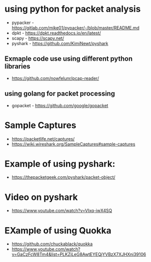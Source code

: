 # using python for packet analysis
- pypacker - https://gitlab.com/mike01/pypacker/-/blob/master/README.md
- dpkt - https://dpkt.readthedocs.io/en/latest/
- scapy - https://scapy.net/
- pyshark - https://github.com/KimiNewt/pyshark

## Exmaple code use using different python libraries
- https://github.com/nowfelunr/pcap-reader/

## using golang for packet processing
- gopacket - https://github.com/google/gopacket

# Sample Captures
- https://packetlife.net/captures/
- https://wiki.wireshark.org/SampleCaptures#sample-captures

# Example of using pyshark:
- https://thepacketgeek.com/pyshark/packet-object/

# Video on pyshark
- https://www.youtube.com/watch?v=VIxq-iwX4SQ


# EXample of using Quokka
- https://github.com/chuckablack/quokka
- https://www.youtube.com/watch?v=GaCzFcW8Tm4&list=PLKZjLeG8AwtEYEQjYVBzX7XJHXni39106
